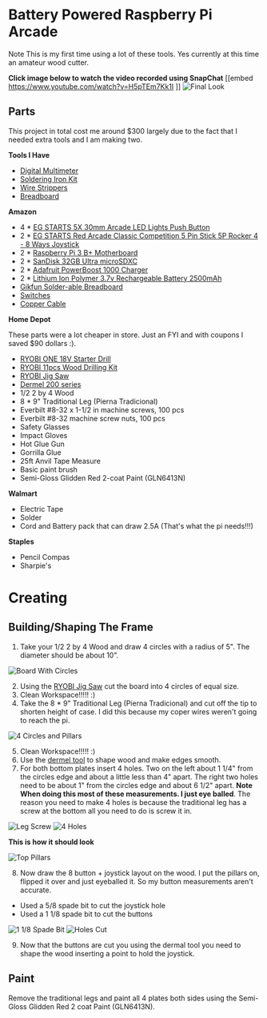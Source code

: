 # Battery Powered Raspberry Pi Arcade

Note This is my first time using a lot of these tools. Yes currently at this time an amateur wood cutter.

**Click image below to watch the video recorded using SnapChat**
[[embed https://www.youtube.com/watch?v=H5pTEm7Kk1I ]]
![Final Look](https://github.com/EasyIP2023/raspi-arcade/blob/master/pics/20181218_023538.jpg)

## Parts
This project in total cost me around $300 largely due to the fact that I needed extra tools and I am making two.

**Tools I Have**
* [Digital Multimeter](https://www.amazon.com/AstroAI-Digital-Multimeter-Voltage-Tester/dp/B01ISAMUA6/ref=sr_1_5?s=hi&ie=UTF8&qid=1544831949&sr=1-5&keywords=Digital+Multimeter)
* [Soldering Iron Kit](https://www.amazon.com/Magentos-Superb-Adjustable-Temperature-Soldering/dp/B0744P55YR/ref=sr_1_4?s=hi&ie=UTF8&qid=1544831993&sr=1-4&keywords=soldering+iron+kit)
* [Wire Strippers](https://www.amazon.com/DOWELL-Stripper-Multi-Function-Tool%EF%BC%8CProfessional-Craftsmanship/dp/B06X9875Z7/ref=sr_1_5?s=hi&ie=UTF8&qid=1544832068&sr=1-5&keywords=wire+strippers)
* [Breadboard](https://www.amazon.com/EL-CP-003-Breadboard-Solderless-Distribution-Connecting/dp/B01EV6LJ7G/ref=sr_1_4?ie=UTF8&qid=1544834775&sr=8-4&keywords=breadboard)

**Amazon**
* 4 * [EG STARTS 5X 30mm Arcade LED Lights Push Button](https://www.amazon.com/gp/product/B01N11BDX9/ref=oh_aui_detailpage_o02_s02?ie=UTF8&psc=1)
* 2 * [EG STARTS Red Arcade Classic Competition 5 Pin Stick 5P Rocker 4 - 8 Ways Joystick](https://www.amazon.com/gp/product/B01N2G0H1T/ref=oh_aui_detailpage_o02_s02?ie=UTF8&psc=1)
* 2 * [Raspberry Pi 3 B+ Motherboard](https://www.amazon.com/gp/product/B07BDR5PDW/ref=oh_aui_detailpage_o02_s01?ie=UTF8&psc=1)
* 2 * [SanDisk 32GB Ultra microSDXC](https://www.amazon.com/gp/product/B073JWXGNT/ref=oh_aui_detailpage_o02_s01?ie=UTF8&psc=1)
* 2 * [Adafruit PowerBoost 1000 Charger](https://www.amazon.com/gp/product/B01BMRBTH2/ref=oh_aui_detailpage_o02_s00?ie=UTF8&psc=1)
* 2 * [Lithium Ion Polymer 3.7v Rechargeable Battery 2500mAh](https://www.amazon.com/gp/product/B01KJ07A2Q/ref=oh_aui_detailpage_o01_s00?ie=UTF8&psc=1)
* [Gikfun Solder-able Breadboard](https://www.amazon.com/gp/product/B071R3BFNL/ref=oh_aui_detailpage_o00_s00?ie=UTF8&psc=1)
* [Switches](https://www.amazon.com/gp/product/B01N2U8PK0/ref=oh_aui_detailpage_o02_s01?ie=UTF8&psc=1)
* [Copper Cable](https://www.amazon.com/gp/product/B07FD9DZF8/ref=oh_aui_detailpage_o02_s01?ie=UTF8&psc=1)

**Home Depot**

These parts were a lot cheaper in store. Just an FYI and with coupons I saved $90 dollars :).
* [RYOBI ONE 18V Starter Drill](https://www.homedepot.com/p/Ryobi-18-Volt-ONE-Lithium-Ion-LITHIUM-HP-6-0-Ah-Starter-Kit-w-Bonus-ONE-Brushless-Drywall-Screw-Gun-P151-P225/307572185)
* [RYOBI 11pcs Wood Drilling Kit](https://www.homedepot.com/p/Ryobi-Wood-Drilling-Kit-11-Piece-AR2082/206121415)
* [RYOBI Jig Saw](https://www.homedepot.com/p/Ryobi-18-Volt-ONE-Orbital-Jig-Saw-Tool-Only-P5231/301916606)
* [Dermel 200 series](https://www.homedepot.com/p/Dremel-200-Series-1-15-Amp-Dual-Speed-Corded-Rotary-Tool-Kit-with-15-Accessories-and-1-Attachment-200-1-15/202349458)
* 1/2 2 by 4 Wood
* 8 * 9" Traditional Leg (Pierna Tradicional)
* Everbilt #8-32 x 1-1/2 in machine screws, 100 pcs
* Everbilt #8-32 machine screw nuts, 100 pcs
* Safety Glasses
* Impact Gloves
* Hot Glue Gun
* Gorrilla Glue
* 25ft Anvil Tape Measure
* Basic paint brush
* Semi-Gloss Glidden Red 2-coat Paint (GLN6413N)

**Walmart**
* Electric Tape
* Solder
* Cord and Battery pack that can draw 2.5A (That's what the pi needs!!!)

**Staples**
* Pencil Compas
* Sharpie's

# Creating
## Building/Shaping The Frame

1. Take your 1/2 2 by 4 Wood and draw 4 circles with a radius of 5". The diameter should be about 10".

![Board With Circles](https://github.com/EasyIP2023/raspi-arcade/blob/master/pics/20181214_200639.jpg)

2. Using the [RYOBI Jig Saw](https://www.homedepot.com/p/Ryobi-18-Volt-ONE-Orbital-Jig-Saw-Tool-Only-P5231/301916606) cut the board into 4 circles of equal size.
3. Clean Workspace!!!!! :)
4. Take the 8 * 9" Traditional Leg (Pierna Tradicional) and cut off the tip to shorten height of case. I did this because my coper wires weren't going to reach the pi.

![4 Circles and Pillars](https://github.com/EasyIP2023/raspi-arcade/blob/master/pics/20181214_213226.jpg)

5. Clean Workspace!!!!! :)
6. Use the [dermel tool](https://www.homedepot.com/p/Dremel-200-Series-1-15-Amp-Dual-Speed-Corded-Rotary-Tool-Kit-with-15-Accessories-and-1-Attachment-200-1-15/202349458) to shape wood and make edges smooth.
7. For both bottom plates insert 4 holes. Two on the left about 1 1/4" from the circles edge and about a little less than 4" apart. The right two holes need to be about 1" from the circles edge and about 6 1/2" apart. **Note When doing this most of these measurements. I just eye balled**. The reason you need to make 4 holes is because the traditional leg has a screw at the bottom all you need to do is screw it in.

![Leg Screw](https://github.com/EasyIP2023/raspi-arcade/blob/master/pics/20181215_031938.jpg)
![4 Holes](https://github.com/EasyIP2023/raspi-arcade/blob/master/pics/20181215_032258.jpg)

**This is how it should look**

![Top Pillars](https://github.com/EasyIP2023/raspi-arcade/blob/master/pics/20181215_032602.jpg)

8. Now draw the 8 button + joystick layout on the wood. I put the pillars on, flipped it over and just eyeballed it. So my button measurements aren't accurate.
  * Used a 5/8 spade bit to cut the joystick hole
  * Used a 1 1/8 spade bit to cut the buttons

![1 1/8 Spade Bit](https://github.com/EasyIP2023/raspi-arcade/blob/master/pics/20181217_144101.jpg)
![Holes Cut](https://github.com/EasyIP2023/raspi-arcade/blob/master/pics/20181215_215323.jpg)

9. Now that the buttons are cut you using the dermal tool you need to shape the wood inserting a point to hold the joystick.

## Paint

Remove the traditional legs and paint all 4 plates both sides using the Semi-Gloss Glidden Red 2 coat Paint (GLN6413N).
